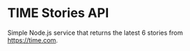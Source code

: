 # TIME Stories API 

Simple Node.js service that returns the latest 6 stories from https://time.com.


